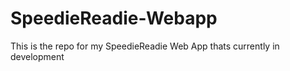 # SpeedieReadie-Webapp
This is the repo for my SpeedieReadie Web App thats currently in development
